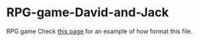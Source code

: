 # RPG-game-David-and-Jack
RPG game
Check [this page](http://www.unexpected-vortices.com/sw/rippledoc/quick-markdown-example.html) for an example of how format this file.
